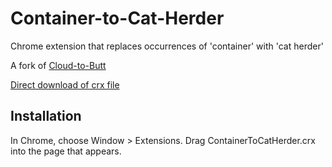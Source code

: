 Container-to-Cat-Herder
=============

Chrome extension that replaces occurrences of 'container' with 'cat herder'

A fork of [Cloud-to-Butt](https://github.com/panicsteve/cloud-to-butt/)

[Direct download of crx file](https://github.com/jakerobinson/container-to-cat-herder/blob/master/ContainerToCatHerder.crx?raw=true)


Installation
------------

In Chrome, choose Window > Extensions.  Drag ContainerToCatHerder.crx into the page that appears.

